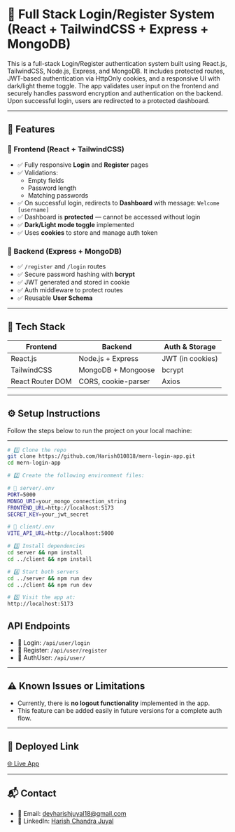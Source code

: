 # 🔐 Full Stack Login/Register System (React + TailwindCSS + Express + MongoDB)

This is a full-stack Login/Register authentication system built using React.js, TailwindCSS, Node.js, Express, and MongoDB. It includes protected routes, JWT-based authentication via HttpOnly cookies, and a responsive UI with dark/light theme toggle. The app validates user input on the frontend and securely handles password encryption and authentication on the backend. Upon successful login, users are redirected to a protected dashboard.

---

## 🚀 Features

### 🔸 Frontend (React + TailwindCSS)
- ✅ Fully responsive **Login** and **Register** pages
- ✅ Validations:
  - Empty fields
  - Password length
  - Matching passwords
- ✅ On successful login, redirects to **Dashboard** with message: `Welcome [username]`
- ✅ Dashboard is **protected** — cannot be accessed without login
- ✅ **Dark/Light mode toggle** implemented
- ✅ Uses **cookies** to store and manage auth token

### 🔸 Backend (Express + MongoDB)
- ✅ `/register` and `/login` routes
- ✅ Secure password hashing with **bcrypt**
- ✅ JWT generated and stored in cookie
- ✅ Auth middleware to protect routes
- ✅ Reusable **User Schema**

---

## 🧱 Tech Stack

| Frontend         | Backend            | Auth & Storage     |
|------------------|--------------------|--------------------|
| React.js         | Node.js + Express  | JWT (in cookies)   |
| TailwindCSS      | MongoDB + Mongoose | bcrypt             |
| React Router DOM | CORS, cookie-parser| Axios              |

---
## ⚙️ Setup Instructions

Follow the steps below to run the project on your local machine:

---

```bash
# 1️⃣ Clone the repo
git clone https://github.com/Harish010818/mern-login-app.git
cd mern-login-app

# 2️⃣ Create the following environment files:

# 🔹 server/.env
PORT=5000
MONGO_URI=your_mongo_connection_string
FRONTEND_URL=http://localhost:5173
SECRET_KEY=your_jwt_secret

# 🔹 client/.env
VITE_API_URL=http://localhost:5000

# 3️⃣ Install dependencies
cd server && npm install
cd ../client && npm install

# 4️⃣ Start both servers
cd ../server && npm run dev
cd ../client && npm run dev

# 5️⃣ Visit the app at:
http://localhost:5173
```
## API Endpoints

- 🔑 Login: `/api/user/login`
- 📝 Register: `/api/user/register`
- 👤 AuthUser: `/api/user/`
---

## ⚠️ Known Issues or Limitations

- Currently, there is **no logout functionality** implemented in the app.
- This feature can be added easily in future versions for a complete auth flow.

---

## 🔗 Deployed Link

[🌐 Live App](https://mern-login-app-t5hx.vercel.app/)

---

## 📬 Contact

- 📧 Email: devharishjuyal18@gmail.com  
- 💼 LinkedIn: [Harish Chandra Juyal](https://www.linkedin.com/in/harish-chandra-juyal-968aba2a9/)
